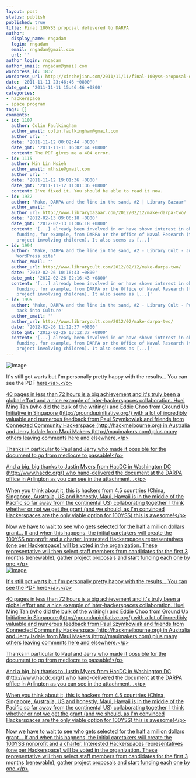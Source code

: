 ```yaml
---
layout: post
status: publish
published: true
title: Final 100YSS proposal delivered to DARPA
author:
  display_name: rngadam
  login: rngadam
  email: rngadam@gmail.com
  url: ''
author_login: rngadam
author_email: rngadam@gmail.com
wordpress_id: 1832
wordpress_url: http://xinchejian.com/2011/11/11/final-100yss-proposal-delivered-to-darpa/
date: '2011-11-11 23:46:46 +0800'
date_gmt: '2011-11-11 15:46:46 +0800'
categories:
- hackerspace
- space program
tags: []
comments:
- id: 1107
  author: Colin Faulkingham
  author_email: colin.faulkingham@gmail.com
  author_url: ''
  date: '2011-11-12 00:02:44 +0800'
  date_gmt: '2011-11-11 16:02:44 +0800'
  content: The PDF gives me a 404 error.
- id: 1115
  author: Min Lin Hsieh
  author_email: mlhsie@gmail.com
  author_url: ''
  date: '2011-11-12 19:01:36 +0800'
  date_gmt: '2011-11-12 11:01:36 +0800'
  content: I've fixed it. You should be able to read it now.
- id: 1932
  author: 'Make, DARPA and the line in the sand, #2 | Library Bazaar'
  author_email: ''
  author_url: http://www.librarybazaar.com/2012/02/12/make-darpa-two/
  date: '2012-02-13 09:06:18 +0800'
  date_gmt: '2012-02-13 01:06:18 +0800'
  content: '[...] already been involved in or have shown interest in obtaining military
    funding, for example, from DARPA or the Office of Naval Research (the latter another
    project involving children). It also seems as [...]'
- id: 1994
  author: 'Make, DARPA and the line in the sand, #2 - Library Cult - Just another
    WordPress site'
  author_email: ''
  author_url: http://www.librarycult.com/2012/02/12/make-darpa-two/
  date: '2012-02-26 10:16:43 +0800'
  date_gmt: '2012-02-26 02:16:43 +0800'
  content: '[...] already been involved in or have shown interest in obtaining military
    funding, for example, from DARPA or the Office of Naval Research (the latter another
    project involving children). It also seems as [...]'
- id: 1995
  author: 'Make, DARPA and the line in the sand, #2 - Library Cult - Putting the Cult
    back into Culture'
  author_email: ''
  author_url: http://www.librarycult.com/2012/02/make-darpa-two/
  date: '2012-02-26 11:12:37 +0800'
  date_gmt: '2012-02-26 03:12:37 +0800'
  content: '[...] already been involved in or have shown interest in obtaining military
    funding, for example, from DARPA or the Office of Naval Research (the latter another
    project involving children). It also seems as [...]'
---
```

<p><!--:en--><img style="display:block;margin-right:auto;margin-left:auto;" alt="image" src="http:&#47;&#47;xinchejian.com&#47;wp-content&#47;uploads&#47;2011&#47;11&#47;wpid-delivery.jpg" &#47;></p>
<p>It's still got warts but I'm personally pretty happy with the results... You can see the PDF <a href="https:&#47;&#47;docs.google.com&#47;viewer?a=v&pid=explorer&chrome=true&srcid=0B-PYJiOSewXLNGU2YTE4MWMtZTc5OC00NWM4LTk3ZGMtYmNhZGZmZTkzY2U0&hl=en_US">here<&#47;a>.<&#47;p></p>
<p>40 pages in less than 72 hours is a big achievement and it's truly been a global effort and a nice example of inter-hackerspaces collaboration. Huei Ming Tan (who did the bulk of the writing!) and Eddie Choo from Ground Up Initiative in Singapore (http:&#47;&#47;groundupinitiative.org&#47;) with a lot of incredibly valuable and numerous feedback from Paul Szymkowiak and friends from Connected Community Hackerspace (http:&#47;&#47;hackmelbourne.org) in Australia and Jerry Isdale from Maui Makers (http:&#47;&#47;mauimakers.com) plus many others leaving comments here and elsewhere.<&#47;p></p>
<p>Thanks in particular to Paul and Jerry who made it possible for the document to go from mediocre to passable!<&#47;p></p>
<p>And a big, big thanks to Justin Myers from HacDC in Washington DC (http:&#47;&#47;www.hacdc.org&#47;) who hand-delivered the document at the DARPA office in Arlington as you can see in the attachment...<&#47;p></p>
<p>When you think about it, this is hackers from 4.5 countries (China, Singapore, Australia, US and honestly, Maui, Hawaii is in the middle of the Pacific so far away from the continental US) collaborating together. I think whether or not we get the grant (and we should, as I'm convinced Hackerspaces are the only viable option for 100YSS) this is awesome!<&#47;p></p>
<p>Now we have to wait to see who gets selected for the half a million dollars grant... If and when this happens, the initial caretakers will create the 100YSS nonprofit and a charter. Interested Hackerspaces representatives (one per Hackerspace) will be voted in the organization. These representative will then select staff members from candidates for the first 3 months (renewable), gather project proposals and start funding each one by one.<&#47;p><!--:--><!--:zh--><img style="display:block;margin-right:auto;margin-left:auto;" alt="image" src="http:&#47;&#47;xinchejian.com&#47;wp-content&#47;uploads&#47;2011&#47;11&#47;wpid-delivery.jpg" &#47;></p>
<p>It's still got warts but I'm personally pretty happy with the results... You can see the PDF <a href="https:&#47;&#47;docs.google.com&#47;open? id=0B-PYJiOSewXLNGU2YTE4MWMtZTc5OC00 NWM4LTk3ZGMtYmNhZGZmZTkzY2U0">here<&#47;a>.<&#47;p></p>
<p>40 pages in less than 72 hours is a big achievement and it's truly been a global effort and a nice example of inter-hackerspaces collaboration. Huei Ming Tan (who did the bulk of the writing!) and Eddie Choo from Ground Up Initiative in Singapore (http:&#47;&#47;groundupinitiative.org&#47;) with a lot of incredibly valuable and numerous feedback from Paul Szymkowiak and friends from Connected Community Hackerspace (http:&#47;&#47;hackmelbourne.org) in Australia and Jerry Isdale from Maui Makers (http:&#47;&#47;mauimakers.com) plus many others leaving comments here and elsewhere.<&#47;p></p>
<p>Thanks in particular to Paul and Jerry who made it possible for the document to go from mediocre to passable!<&#47;p></p>
<p>And a big, big thanks to Justin Myers from HacDC in Washington DC (http:&#47;&#47;www.hacdc.org&#47;) who hand-delivered the document at the DARPA office in Arlington as you can see in the attachment...<&#47;p></p>
<p>When you think about it, this is hackers from 4.5 countries (China, Singapore, Australia, US and honestly, Maui, Hawaii is in the middle of the Pacific so far away from the continental US) collaborating together. I think whether or not we get the grant (and we should, as I'm convinced Hackerspaces are the only viable option for 100YSS) this is awesome!<&#47;p></p>
<p>Now we have to wait to see who gets selected for the half a million dollars grant... If and when this happens, the initial caretakers will create the 100YSS nonprofit and a charter. Interested Hackerspaces representatives (one per Hackerspace) will be voted in the organization. These representative will then select staff members from candidates for the first 3 months (renewable), gather project proposals and start funding each one by one.<&#47;p><!--:--></p>
